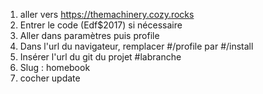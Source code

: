 1) aller vers https://themachinery.cozy.rocks 
2) Entrer le code (Edf$2017) si nécessaire 
3) Aller dans paramètres puis profile 
4) Dans l'url du navigateur, remplacer #/profile par #/install 
5) Insérer l'url du git du projet #labranche 
6) Slug : homebook 
7) cocher update
